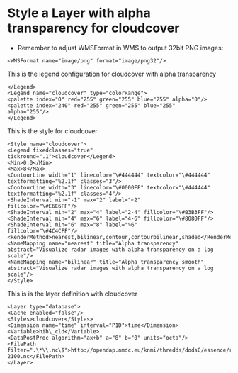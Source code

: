 Style a Layer with alpha transparency for cloudcover
====================================================

-   Remember to adjust WMSFormat in WMS to output 32bit PNG images:

```
<WMSFormat name="image/png" format="image/png32"/>
```

This is the legend configuration for cloudcover with alpha transparency
```
</Legend>
<Legend name="cloudcover" type="colorRange">
<palette index="0" red="255" green="255" blue="255" alpha="0"/>
<palette index="240" red="255" green="255" blue="255"
alpha="255"/>
</Legend>
```

This is the style for cloudcover
```
<Style name="cloudcover">
<Legend fixedclasses="true"
tickround=".1">cloudcover</Legend>
<Min>0.0</Min>
<Max>8</Max>
<ContourLine width="1" linecolor="\#444444" textcolor="\#444444"
textformatting="%2.1f" classes="3"/>
<ContourLine width="3" linecolor="\#0000FF" textcolor="\#444444"
textformatting="%2.1f" classes="4"/>
<ShadeInterval min="-1" max="2" label="<2"
fillcolor="\#E6E6FF"/>
<ShadeInterval min="2" max="4" label="2-4" fillcolor="\#B3B3FF"/>
<ShadeInterval min="4" max="6" label="4-6" fillcolor="\#8080FF"/>
<ShadeInterval min="6" max="8" label=">6"
fillcolor="\#4C4CFF"/>
<RenderMethod>nearest,bilinear,contour,contourbilinear,shaded</RenderMethod>
<NameMapping name="nearest" title="Alpha transparency"
abstract="Visualize radar images with alpha transparency on a log
scale"/>
<NameMapping name="bilinear" title="Alpha transparency smooth"
abstract="Visualize radar images with alpha transparency on a log
scale"/>
</Style>
```

This is is the layer definition with cloudcover
```
<Layer type="database">
<Cache enabled="false"/>
<Styles>cloudcover</Styles>
<Dimension name="time" interval="P1D">time</Dimension>
<Variable>hih\_cld</Variable>
<DataPostProc algorithm="ax+b" a="8" b="0" units="octa"/>
<FilePath
filter=".\*\\.nc\$">http://opendap.nmdc.eu/knmi/thredds/dodsC/essence/run021/2D\_daymean/hih\_cld\_021\_2026-2100.nc</FilePath>
</Layer>
```
